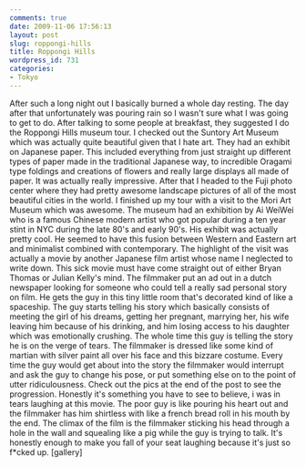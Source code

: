 ```yaml
---
comments: true
date: 2009-11-06 17:56:13
layout: post
slug: roppongi-hills
title: Roppongi Hills
wordpress_id: 731
categories:
- Tokyo
---
```


After such a long night out I basically burned a whole day resting.  The day after that unfortunately was pouring rain so I wasn't sure what I was going to get to do.  After talking to some people at breakfast, they suggested I do the Roppongi Hills museum tour.  I checked out the Suntory Art Museum which was actually quite beautiful given that I hate art.  They had an exhibit on Japanese paper.  This included everything from just straight up different types of paper made in the traditional Japanese way, to incredible Oragami type foldings and creations of flowers and really large displays all made of paper.  It was actually really impressive.  After that I headed to the Fuji photo center where they had pretty awesome landscape pictures of all of the most beautiful cities in the world.  I finished up my tour with a visit to the Mori Art Museum which was awesome.  The museum had an exhibition by Ai WeiWei who is a famous Chinese modern artist who got popular during a ten year stint in NYC during the late 80's and early 90's.  His exhibit was actually pretty cool.  He seemed to have this fusion between Western and Eastern art and minimalist combined with contemporary.  The highlight of the visit was actually a movie by another Japanese film artist whose name I neglected to write down.  This sick movie must have come straight out of either Bryan Thomas or Julian Kelly's mind.  The filmmaker put an ad out in a dutch newspaper looking for someone who could tell a really sad personal story on film.  He gets the guy in this tiny little room that's decorated kind of like a spaceship.  The guy starts telling his story which basically consists of meeting the girl of his dreams, getting her pregnant, marrying her, his wife leaving him because of his drinking, and him losing access to his daughter which was emotionally crushing.  The whole time this guy is telling the story he is on the verge of tears.  The filmmaker is dressed like some kind of martian with silver paint all over his face and this bizzare costume.  Every time the guy would get about into the story the filmmaker would interrupt and ask the guy to change his pose, or put something else on to the point of utter ridiculousness.  Check out the pics at the end of the post to see the progression.  Honestly it's something you have to see to believe, i was in tears laughing at this movie.  The poor guy is like pouring his heart out and the filmmaker has him shirtless with like a french bread roll in his mouth by the end.  The climax of the film is the filmmaker sticking his head through a hole in the wall and squealing like a pig while the guy is trying to talk.  It's honestly enough to make you fall of your seat laughing because it's just so f*cked up. [gallery]
